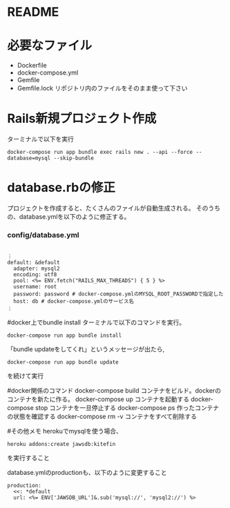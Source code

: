 # README

# 必要なファイル
- Dockerfile
- docker-compose.yml
- Gemfile
- Gemfile.lock
リポジトリ内のファイルをそのまま使って下さい

# Rails新規プロジェクト作成

ターミナルで以下を実行

```
docker-compose run app bundle exec rails new . --api --force --database=mysql --skip-bundle
```

# database.rbの修正
プロジェクトを作成すると、たくさんのファイルが自動生成される。
そのうちの、database.ymlを以下のように修正する。
### config/database.yml
```

︙
default: &default
  adapter: mysql2
  encoding: utf8
  pool: <%= ENV.fetch("RAILS_MAX_THREADS") { 5 } %>
  username: root
  password: password # docker-compose.ymlのMYSQL_ROOT_PASSWORDで指定した
  host: db # docker-compose.ymlのサービス名
︙
```

#docker上でbundle install
ターミナルで以下のコマンドを実行。
```
docker-compose run app bundle install
```
「bundle updateをしてくれ」というメッセージが出たら,
```
docker-compose run app bundle update
```
を続けて実行

#docker関係のコマンド
docker-compose build コンテナをビルド。dockerのコンテナを新たに作る。
docker-compose up コンテナを起動する
docker-compose stop コンテナを一旦停止する
docker-compose ps 作ったコンテナの状態を確認する
docker-compose rm -v コンテナをすべて削除する

#その他メモ
herokuでmysqlを使う場合、
```
heroku addons:create jawsdb:kitefin
```
を実行すること

database.ymlのproductionも、以下のように変更すること
```
production:
  <<: *default
  url: <%= ENV['JAWSDB_URL']&.sub('mysql://', 'mysql2://') %>
```
